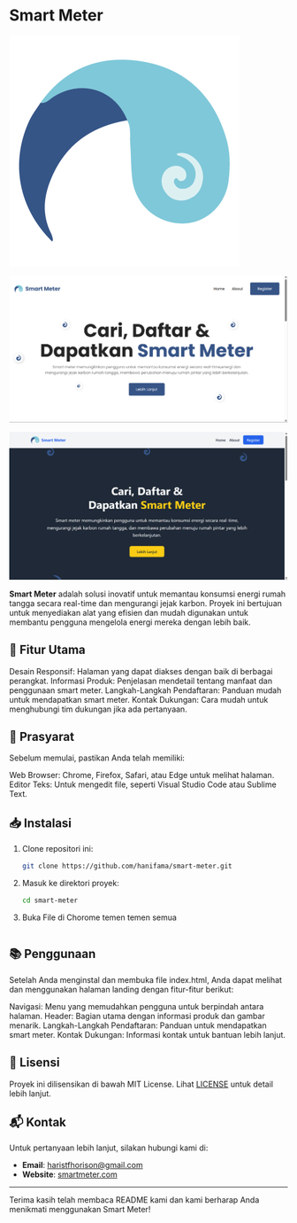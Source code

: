 # **Smart Meter**

![Smart Meter Logo](./assets/logo.png)

![Smart Meter Landing Page CSS](./assets/css.png)

![Smart Meter Landing Page Tailwind](./assets/tailwind.png)

**Smart Meter** adalah solusi inovatif untuk memantau konsumsi energi rumah tangga secara real-time dan mengurangi jejak karbon. Proyek ini bertujuan untuk menyediakan alat yang efisien dan mudah digunakan untuk membantu pengguna mengelola energi mereka dengan lebih baik.

## 🚀 Fitur Utama
Desain Responsif: Halaman yang dapat diakses dengan baik di berbagai perangkat.
Informasi Produk: Penjelasan mendetail tentang manfaat dan penggunaan smart meter.
Langkah-Langkah Pendaftaran: Panduan mudah untuk mendapatkan smart meter.
Kontak Dukungan: Cara mudah untuk menghubungi tim dukungan jika ada pertanyaan.
## 🔧 Prasyarat
Sebelum memulai, pastikan Anda telah memiliki:

Web Browser: Chrome, Firefox, Safari, atau Edge untuk melihat halaman.
Editor Teks: Untuk mengedit file, seperti Visual Studio Code atau Sublime Text.
## 📥 Instalasi

1. Clone repositori ini:

    ```bash
    git clone https://github.com/hanifama/smart-meter.git
    ```

2. Masuk ke direktori proyek:

    ```bash
    cd smart-meter
    ```

3. Buka File di Chorome temen temen semua

    ```

## 📚 Penggunaan

Setelah Anda menginstal dan membuka file index.html, Anda dapat melihat dan menggunakan halaman landing dengan fitur-fitur berikut:

Navigasi: Menu yang memudahkan pengguna untuk berpindah antara halaman.
Header: Bagian utama dengan informasi produk dan gambar menarik.
Langkah-Langkah Pendaftaran: Panduan untuk mendapatkan smart meter.
Kontak Dukungan: Informasi kontak untuk bantuan lebih lanjut.

## 📜 Lisensi

Proyek ini dilisensikan di bawah MIT License. Lihat [LICENSE](path/to/LICENSE) untuk detail lebih lanjut.

## 📬 Kontak

Untuk pertanyaan lebih lanjut, silakan hubungi kami di:

- **Email**: haristfhorison@gmail.com
- **Website**: [smartmeter.com](https://water-meter.pptik.id/)

---

Terima kasih telah membaca README kami dan kami berharap Anda menikmati menggunakan Smart Meter!
